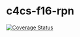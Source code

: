 # c4cs-f16-rpn

[![Coverage Status](https://coveralls.io/repos/github/smousigi/c4cs-f16-rpn/badge.svg?branch=master)](https://coveralls.io/github/smousigi/c4cs-f16-rpn?branch=master)

